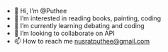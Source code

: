 - 👋 Hi, I’m @Puthee
- 👀 I’m interested in reading books, painting, coding  
- 🌱 I’m currently learning debating and coding 
- 💞️ I’m looking to collaborate on API
- 📫 How to reach me nusratputhee@gmail.com

<!---
Puthee/Puthee is a Student✨ Painter, Debater ✨ repository because its `README.md` (this file) appears on your GitHub profile.
You can click the Preview link to take a look at your changes.
--->
